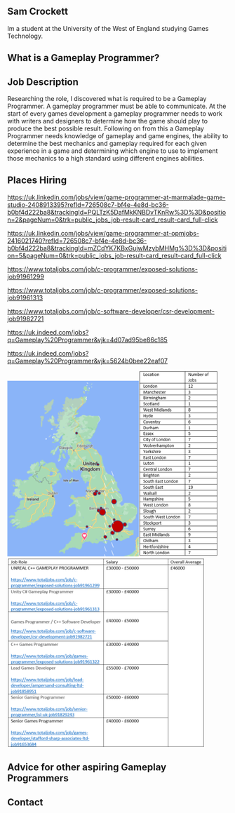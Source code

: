 ## Sam Crockett

Im a student at the University of the West of England studying Games Technology.




## What is a Gameplay Programmer?

## Job Description

Researching the role, I discovered what is required to be a Gameplay Programmer. A gameplay programmer 
must be able to communicate. At the start of every games development a gameplay programmer needs to 
work with writers and designers to determine how the game should play to produce the best possible 
result. Following on from this a Gameplay Programmer needs knowledge of gameplay and game engines, the
ability to determine the best mechanics and gameplay required for each given experience in a game and 
determining which engine to use to implement those mechanics to a high standard using different 
engines abilities.

## Places Hiring

https://uk.linkedin.com/jobs/view/game-programmer-at-marmalade-game-studio-2408913395?refId=726508c7-bf4e-4e8d-bc36-b0bf4d222ba8&trackingId=PQLTzK5DafMkKNBDvTKnRw%3D%3D&position=2&pageNum=0&trk=public_jobs_job-result-card_result-card_full-click

https://uk.linkedin.com/jobs/view/game-programmer-at-opmjobs-2416021740?refId=726508c7-bf4e-4e8d-bc36-b0bf4d222ba8&trackingId=mZCdYK7KBxGujwMzybMHMg%3D%3D&position=5&pageNum=0&trk=public_jobs_job-result-card_result-card_full-click

https://www.totaljobs.com/job/c-programmer/exposed-solutions-job91961299

https://www.totaljobs.com/job/c-programmer/exposed-solutions-job91961313

https://www.totaljobs.com/job/c-software-developer/csr-development-job91982721

https://uk.indeed.com/jobs?q=Gameplay%20Programmer&vjk=4d07ad95be86c185

https://uk.indeed.com/jobs?q=Gameplay%20Programmer&vjk=5624b0bee22eaf07



![Map image](Map.png)![Graph image](Graph.PNG)![Table image](Table.PNG)

## Advice for other aspiring Gameplay Programmers



## Contact



